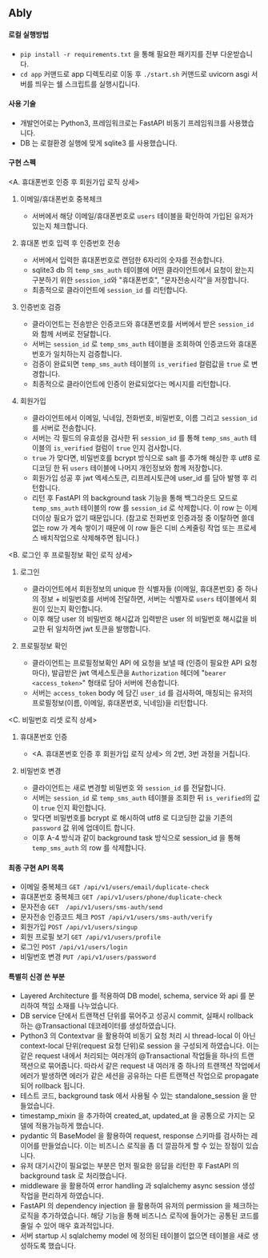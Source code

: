 ## Ably

#### 로컬 실행방법

- `pip install -r requirements.txt` 을 통해 필요한 패키지를 전부 다운받습니다.
- `cd app` 커맨드로 app 디렉토리로 이동 후  `./start.sh` 커맨드로 uvicorn asgi 서버를 띄우는 쉘 스크립트를 실행시킵니다.


#### 사용 기술

- 개발언어로는 Python3, 프레임워크로는 FastAPI 비동기 프레임워크를 사용했습니다.
- DB 는 로컬환경 실행에 맞게 sqlite3 를 사용했습니다.

#### 구현 스펙

<A. 휴대폰번호 인증 후 회원가입 로직 상세>
1. 이메일/휴대폰번호 중복체크
   - 서버에서 해당 이메일/휴대폰번호로 `users` 테이블을 확인하여 가입된 유저가 있는지 체크합니다.
2. 휴대폰 번호 입력 후 인증번호 전송
   - 서버에서 입력한 휴대폰번호로 랜덤한 6자리의 숫자를 전송합니다.
   - sqlite3 db 의 `temp_sms_auth` 테이블에 어떤 클라이언트에서 요청이 왔는지 구분하기 위한 
     `session_id`와 "휴대폰번호", "문자전송시각"을 저장합니다.
   - 최종적으로 클라이언트에 `session_id` 를 리턴합니다.     

3. 인증번호 검증
   - 클라이언트는 전송받은 인증코드와 휴대폰번호를 서버에서 받은
     `session_id` 와 함께 서버로 전달합니다.
   - 서버는 `session_id` 로 `temp_sms_auth` 테이블을 조회하여
    인증코드와 휴대폰번호가 일치하는지 검증합니다.
   - 검증이 완료되면 `temp_sms_auth` 테이블의 `is_verified` 컬럼값을
     `true` 로 변경합니다.
   - 최종적으로 클라이언트에 인증이 완료되었다는 메시지를 리턴합니다.
    
4. 회원가입
   - 클라이언트에서 이메일, 닉네임, 전화번호, 비밀번호, 이름 그리고
     `session_id` 를 서버로 전송합니다.
   - 서버는 각 필드의 유효성을 검사한 뒤 `session_id` 를 통해 `temp_sms_auth`
    테이블의 `is_verified` 컬럼이 `true` 인지 검사합니다.
   - `true` 가 맞다면, 비밀번호를 bcrypt 방식으로 salt 를 추가해 해싱한 후 utf8 로 디코딩 한 뒤 
     `users` 테이블에 나머지 개인정보와 함께 저장합니다.      
   - 회원가입 성공 후 jwt 엑세스토큰, 리프레시토큰에 user_id 를 담아 발행 후 리턴합니다.
   - 리턴 후 FastAPI 의 background task 기능을 통해 백그라운드 모드로 `temp_sms_auth` 
    테이블의 row 를 `session_id` 로 삭제합니다. 이 row 는 이제 더이상 필요가 없기 때문입니다.
     (참고로 전화번호 인증과정 중 이탈하면 쓸데없는 row 가 계속 쌓이기 때문에 이 row 들은 
     디비 스케줄링 작업 또는 프로세스 배치작업으로 삭제해주면 됩니다.)
     
<B. 로그인 후 프로필정보 확인 로직 상세>
1. 로그인
    - 클라이언트에서 회원정보의 unique 한 식별자들 (이메일, 휴대폰번호) 중 하나의 정보 + 비밀번호를
    서버에 전달하면, 서버는 식별자로 `users` 테이블에서 회원이 있는지 확인합니다.
    - 이후 해당 user 의 비밀번호 해시값과 입력받은 user 의 비밀번호 해시값을 비교한 뒤 일치하면
    jwt 토큰을 발행합니다.
      
2. 프로필정보 확인
    - 클라이언트는 프로필정보확인 API 에 요청을 보낼 때 (인증이 필요한 API 요청마다), 발급받은 jwt 액세스토큰을 `Authorization` 헤더에 
    "`bearer <access_token>`" 형태로 담아 서버에 전송합니다.  
    - 서버는 `access_token` body 에 담긴 `user_id` 를 검사하여, 매칭되는 유저의 프로필정보(이름, 이메일, 휴대폰번호, 닉네임)을 리턴합니다. 

<C. 비밀번호 리셋 로직 상세>
1. 휴대폰번호 인증
    - <A. 휴대폰번호 인증 후 회원가입 로직 상세> 의 2번, 3번 과정을 거칩니다.
      
2. 비밀번호 변경
    - 클라이언트는 새로 변경할 비밀번호 와 `session_id` 를 전달합니다.
    - 서버는 `session_id` 로 `temp_sms_auth` 테이블을 조회한 뒤 
      `is_verified`의 값이 `true` 인지 확인합니다.
    - 맞다면 비밀번호를 bcrypt 로 해시하여 utf8 로 디코딩한 값을 기존의 `password` 값 위에 업데이트 합니다.
    - 이후 A-4 방식과 같이 background task 방식으로 session_id 을 통해 `temp_sms_auth` 의 row 를 삭제합니다. 


#### 최종 구현 API 목록

- 이메일 중복체크 `GET /api/v1/users/email/duplicate-check`
- 휴대폰번호 중복체크 `GET /api/v1/users/phone/duplicate-check`
- 문자전송 `GET  /api/v1/users/sms-auth/send`
- 문자전송 인증코드 체크 `POST /api/v1/users/sms-auth/verify`
- 회원가입 `POST /api/v1/users/singup`
- 회원 프로필 보기 `GET /api/v1/users/profile`
- 로그인 `POST /api/v1/users/login`
- 비밀번호 변경 `PUT /api/v1/users/password`


#### 특별히 신경 쓴 부분

- Layered Architecture 를 적용하여 DB model, schema, service 와 api 를 분리하여 책임 소재를 나누었습니다.
- DB service 단에서 트랜잭션 단위를 묶어주고 성공시 commit, 실패시 rollback 하는 @Transactional 데코레이터를 생성하였습니다.    
- Python3 의 Contextvar 을 활용하여 비동기 요청 처리 시 
  thread-local 이 아닌 context-local 단위(request 요청 단위)로 session 을 구성되게 하였습니다.
  이는 같은 request 내에서 처리되는 여러개의 @Transactional 작업들을 하나의 트랜잭션으로 묶어줍니다. 따라서
  같은 request 내 여러개 중 하나의 트랜잭션 작업에서 에러가 발생하면 에러가 같은 세션을 공유하는 다른 트랜잭션 작업으로
  propagate 되어 rollback 됩니다. 
- 테스트 코드, background task 에서 사용될 수 있는 standalone_session 을 만들었습니다.
- timestamp_mixin 을 추가하여 created_at, updated_at 을 공통으로 가지는 모델에 적용가능하게 했습니다.
- pydantic 의 BaseModel 을 활용하여 request, response 스키마를 검사하는 레이어를 만들었습니다. 이는
  비즈니스 로직을 좀 더 깔끔하게 할 수 있는 장점이 있습니다.
- 유저 대기시간이 필요없는 부분은 먼저 필요한 응답을 리턴한 후 FastAPI 의 background task 로 처리했습니다.  
- middleware 을 활용하여 error handling 과 sqlalchemy async session 생성작업을 편리하게 하였습니다.
- FastAPI 의 dependency injection 을 활용하여 유저의 permission 을 체크하는 로직을 추가하였습니다. 해당 기능을 통해
  비즈니스 로직에 들어가는 공통된 코드를 줄일 수 있어 매우 효과적입니다.
- 서버 startup 시 sqlalchemy model 에 정의된 테이블이 없으면 테이블을 새로 생성하도록 했습니다.   
